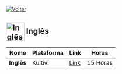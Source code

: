[![Voltar](https://img.shields.io/badge/Voltar-black?style=for-the-badge&logo=home)](https://github.com/Taylon-00/Cursos-Gartuitos/blob/main/README.md)


<h2>
  <img src="https://cdn.icon-icons.com/icons2/4023/PNG/512/usa_us_america_flag_united_states_icon_255810.png" alt="Inglês" width="50px" style="vertical-align: middle;"> Inglês
</h2>

| **Nome** | **Plataforma** | **Link** | **Horas** |
| --- | --- | --- | --- |
| **Inglês** | Kultivi | [Link](https://kultivi.com/cursos/idiomas/ingles) | 15 Horas |
